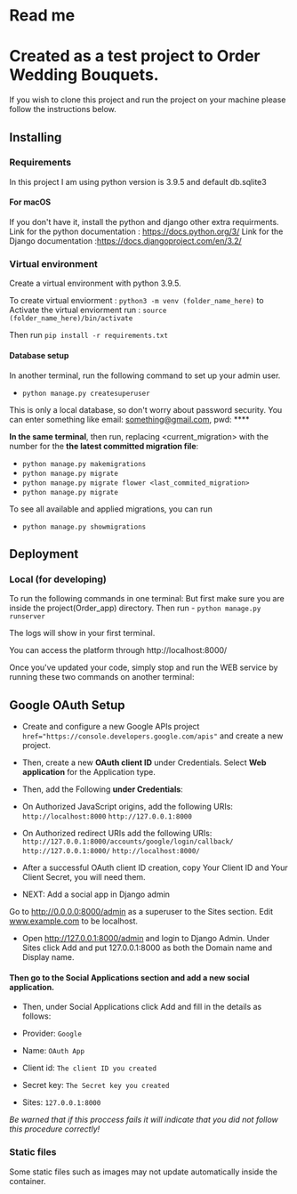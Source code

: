 # Read me

# Created as a test project to Order Wedding Bouquets.

If you wish to clone this project and run the project on your machine please follow the instructions below. 

## Installing

### Requirements

In this project I am using python version is 3.9.5 and default db.sqlite3 

#### For macOS
If you don't have it, install the python and django other extra requirments.
Link for the python documentation : https://docs.python.org/3/
Link for the Django documentation :https://docs.djangoproject.com/en/3.2/


### Virtual environment
Create a virtual environment with python 3.9.5.

To create virtual enviorment : `python3 -m venv (folder_name_here)`
to Activate the virtual enviorment run : `source (folder_name_here)/bin/activate`

Then run `pip install -r requirements.txt`


#### Database setup

In another terminal, run the following command to set up your admin user.
- `python manage.py createsuperuser`

This is only a local database, so don't worry about password security. 
You can enter something like email: something@gmail.com, pwd: ****


**In the same terminal**, then run, replacing <current_migration> with the number for the **the latest committed migration file**:
- `python manage.py makemigrations`
- `python manage.py migrate`
- `python manage.py migrate flower <last_commited_migration>` 
- `python manage.py migrate`

To see all available and applied migrations, you can run
- `python manage.py showmigrations`


## Deployment

### Local (for developing)

To run the following commands in one terminal: But first make sure you are inside the project(Order_app) directory.
Then run - `python manage.py runserver`

The logs will show in your first terminal.

You can access the platform through http://localhost:8000/


Once you've updated your code, simply stop and run the WEB service by running these two commands on another terminal:


## Google OAuth Setup

- Create and configure a new Google APIs project `href="https://console.developers.google.com/apis"` and create a new project.
- Then, create a new **OAuth client ID** under Credentials. Select **Web application** for the Application type.

- Then, add the Following **under Credentials**:
- On Authorized JavaScript origins, add the following URIs:
`http://localhost:8000`
`http://127.0.0.1:8000`

- On Authorized redirect URIs add the following URIs:
`http://127.0.0.1:8000/accounts/google/login/callback/`
`http://127.0.0.1:8000/`
`http://localhost:8000/`


- After a successful OAuth client ID creation, copy Your Client ID and Your Client Secret, you will need them.
- NEXT: Add a social app in Django admin

Go to http://0.0.0.0:8000/admin as a superuser to the Sites section.
Edit www.example.com to be localhost.

- Open http://127.0.0.1:8000/admin and login to Django Admin. Under Sites click Add and put 127.0.0.1:8000 as both the Domain name and Display name.

#### Then go to the **Social Applications section** and add a new **social application**. 

- Then, under Social Applications click Add and fill in the details as follows:

- Provider: `Google`
- Name: `OAuth App`
- Client id: `The client ID you created`
- Secret key: `The Secret key you created`
- Sites: `127.0.0.1:8000`

*Be warned that if this proccess fails it will indicate that you did not follow this procedure correctly!*


### Static files

Some static files such as images may not update automatically inside the container.
